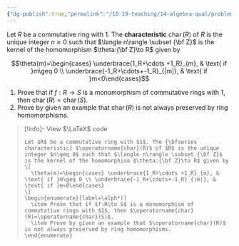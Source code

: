 ```yaml
---
{"dg-publish":true,"permalink":"/10-19-teaching/14-algebra-qual/problem-bank/ring-theory/characteristic-of-a-ring/","tags":["ring_theory"],"updated":"2025-03-17T07:52:31-07:00"}
---
```


Let $R$ be a commutative ring with $1$. The **characteristic** $\operatorname{char}(R)$ of $R$ is the unique integer $n\geq 0$ such that $\langle n\rangle \subset {\bf Z}$ is the kernel of the homomorphism $\theta:{\bf Z}\to R$ given by

$$\theta(m)=\begin{cases} \underbrace{1_R+\cdots +1_R}_{m}, & \text{ if }m\geq 0 \\ \underbrace{-1_R+\cdots+-1_R}_{|m|}, & \text{ if }m<0\end{cases}$$

1. Prove that if $f:R\to S$ is a monomorphism of commutative rings with $1$, then $\operatorname{char}(R)=\operatorname{char}(S)$.
2. Prove by given an example that $\operatorname{char}(R)$ is not always preserved by ring homomorphisms.

> [!info]- View $\LaTeX$ code
> ```
> Let $R$ be a commutative ring with $1$. The {\bfseries characteristic} $\operatorname{char}(R)$ of $R$ is the unique integer $n\geq 0$ such that $\langle n\rangle \subset {\bf Z}$ is the kernel of the homomorphism $\theta:{\bf Z}\to R$ given by
> \[
> 	\theta(m)=\begin{cases} \underbrace{1_R+\cdots +1_R}_{m}, & \text{ if }m\geq 0 \\ \underbrace{-1_R+\cdots+-1_R}_{|m|}, & \text{ if }m<0\end{cases}
> \]
> \begin{enumerate}[label=\alph*)]
> 	\item Prove that if $f:R\to S$ is a monomorphism of commutative rings with $1$, then $\operatorname{char}(R)=\operatorname{char}(S)$.
> 	\item Prove by given an example that $\operatorname{char}(R)$ is not always preserved by ring homomorphisms.
> \end{enumerate}
> ```
